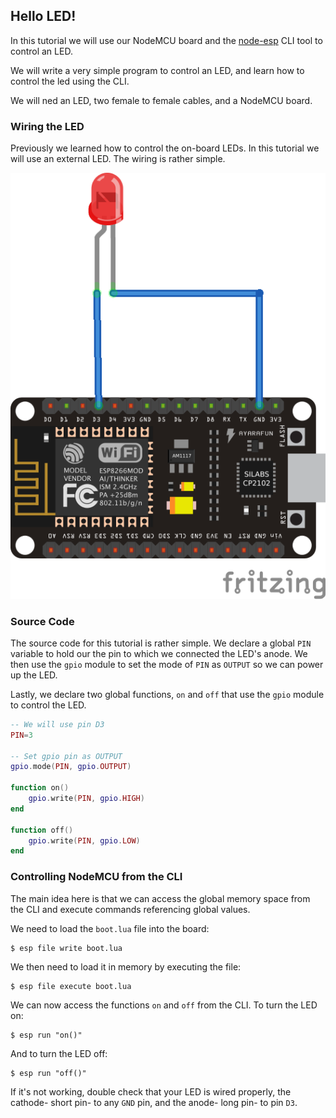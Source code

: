 ## Hello LED!

In this tutorial we will use our NodeMCU board and the [node-esp] CLI tool to control an LED.

We will write a very simple program to control an LED, and learn how to control the led using the CLI.

We will ned an LED, two female to female cables, and a NodeMCU board.

### Wiring the LED
Previously we learned how to control the on-board LEDs. In this tutorial we will use an external LED. The wiring is rather simple.

![led-wiring](https://raw.githubusercontent.com/goliatone/wee-things-workshop/master/images/nodemcu-led-wiring-001.png)

### Source Code
The source code for this tutorial is rather simple. We declare a global `PIN` variable to hold our the pin to which we connected the LED's anode. We then use the `gpio` module to set the mode of `PIN` as `OUTPUT` so we can power up the LED.

Lastly, we declare two global functions, `on` and `off` that use the `gpio` module to control the LED.

```lua
-- We will use pin D3
PIN=3

-- Set gpio pin as OUTPUT
gpio.mode(PIN, gpio.OUTPUT)

function on()
    gpio.write(PIN, gpio.HIGH)
end

function off()
    gpio.write(PIN, gpio.LOW)
end
```

### Controlling NodeMCU from the CLI

The main idea here is that we can access the global memory space from the CLI and execute commands referencing global values.

We need to load the `boot.lua` file into the board:

```
$ esp file write boot.lua
```

We then need to load it in memory by executing the file:

```
$ esp file execute boot.lua
```

We can now access the functions `on` and `off` from the CLI. To turn the LED on:

```
$ esp run "on()"
```
And to turn the LED off:

```
$ esp run "off()"
```

If it's not working, double check that your LED is wired properly, the cathode- short pin- to any `GND` pin, and the anode- long pin- to pin `D3`.

[node-esp]:https://github.com/goliatone/node-esp
